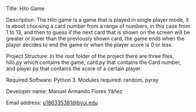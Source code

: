 Title: Hilo Game

Description: The Hilo game is a game that is played in single player mode, it is about choosing a card number from a range of numbers, in this case from 1 to 13, and then to guess if the next card that is shown on the screen will be greater or lower than the previously shown card, the game ends when the player decides to end the game or when the player score is 0 or less.

Project Structure: In the root folder of the project there are three files, hilo.py which contains the game, card.py that contains the Card number, and player.py that contains the score of a certain player. 

Required Software: Python 3. Modules required: random, pyray

Developer name: Manuel Armando Flores Yáñez

Email address: u186335381@byui.edu